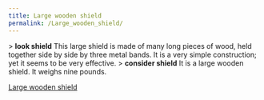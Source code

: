 ```yaml
---
title: Large wooden shield
permalink: /Large_wooden_shield/
---
```


\> **look shield**
This large shield is made of many long pieces of wood, held together
side by side by three metal bands. It is a very simple construction;
yet it seems to be very effective.
\> **consider shield**
It is a large wooden shield.
It weighs nine pounds.

[Large wooden shield](Category:_Shields "wikilink")
